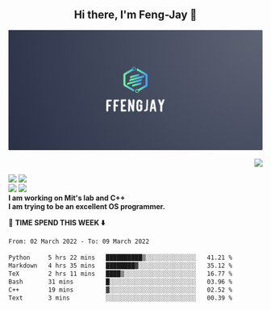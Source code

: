 <h2 align="center"> Hi there, I'm Feng-Jay 👋 </h2>  

![](https://github.com/Feng-Jay/DataStruct/blob/master/Image/1.png)  

<img align="right" src="https://github-readme-stats.vercel.app/api?username=Feng-Jay&show_icons=true&icon_color=CE1D2D&text_color=718096&bg_color=ffffff&hide_title=true" />


&emsp;

![](https://visitor-badge.glitch.me/badge?page_id=Feng-Jay.readme)
![](https://img.shields.io/badge/Concentrate-Cpp-blue)  
![](https://img.shields.io/badge/Rust-primer-orange)
![](https://img.shields.io/badge/Target-OS-9cf)  
**I am working on Mit's lab and C++**  
**I am trying to be an excellent OS programmer.**  


📘 **TIME SPEND THIS WEEK ⬇️**
<!--START_SECTION:waka-->

```text
From: 02 March 2022 - To: 09 March 2022

Python     5 hrs 22 mins   ██████████▒░░░░░░░░░░░░░░   41.21 %
Markdown   4 hrs 35 mins   ████████▓░░░░░░░░░░░░░░░░   35.12 %
TeX        2 hrs 11 mins   ████▒░░░░░░░░░░░░░░░░░░░░   16.77 %
Bash       31 mins         █░░░░░░░░░░░░░░░░░░░░░░░░   03.96 %
C++        19 mins         ▓░░░░░░░░░░░░░░░░░░░░░░░░   02.52 %
Text       3 mins          ░░░░░░░░░░░░░░░░░░░░░░░░░   00.39 %
```

<!--END_SECTION:waka-->
